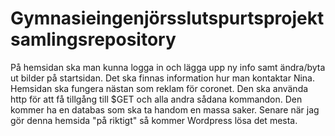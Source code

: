 # Gymnasieingenjörsslutspurtsprojektsamlingsrepository

På hemsidan ska man kunna logga in och lägga upp ny info samt ändra/byta ut bilder på startsidan.
Det ska finnas information hur man kontaktar Nina.
Hemsidan ska fungera nästan som reklam för coronet.
Den ska använda http för att få tillgång till $GET och alla andra sådana kommandon.
Den kommer ha en databas som ska ta handom en massa saker. Senare när jag gör denna hemsida "på riktigt" så kommer Wordpress lösa det mesta.